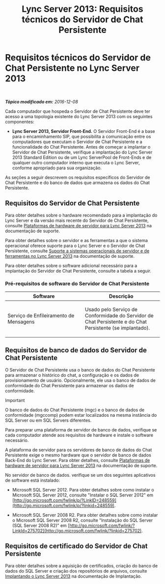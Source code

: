 ﻿---
title: 'Lync Server 2013: Requisitos técnicos do Servidor de Chat Persistente'
TOCTitle: Requisitos técnicos do Servidor de Chat Persistente
ms:assetid: 692b7d99-1bc9-4c99-a050-2bc2be8688b2
ms:mtpsurl: https://technet.microsoft.com/pt-br/library/Gg398495(v=OCS.15)
ms:contentKeyID: 49306989
ms.date: 12/10/2016
mtps_version: v=OCS.15
ms.translationtype: HT
---

# Requisitos técnicos do Servidor de Chat Persistente no Lync Server 2013

 

_**Tópico modificado em:** 2016-12-08_

Cada computador que hospeda o Servidor de Chat Persistente deve ter acesso a uma topologia existente do Lync Server 2013 com os seguintes componentes:

  - **Lync Server 2013, Servidor Front-End.** O Servidor Front-End é a base para o encaminhamento SIP, que possibilita a comunicação entre os computadores que executam o Servidor de Chat Persistente e a funcionalidade do Chat Persistente. Antes de começar a implantar o Servidor de Chat Persistente, verifique a implantação do Lync Server 2013 Standard Edition ou de um Lync ServerPool de Front-Ends e de qualquer outro computador interno que executa o Lync Server, conforme apropriado para sua organização.

As seções a seguir descrevem os requisitos específicos do Servidor de Chat Persistente e do banco de dados que armazena os dados do Chat Persistente.

## Requisitos do Servidor de Chat Persistente

Para obter detalhes sobre o hardware recomendado para a implantação do Lync Server e da versão mais recente do Servidor de Chat Persistente, consulte [Plataformas de hardware de servidor para Lync Server 2013](lync-server-2013-server-hardware-platforms.md) na documentação de suporte.

Para obter detalhes sobre o servidor e as ferramentas a que o sistema operacional oferece suporte para o Lync Server e o Servidor de Chat Persistente, consulte [Suporte a sistemas operacionais de servidor e de ferramentas no Lync Server 2013](lync-server-2013-server-and-tools-operating-system-support.md) na documentação de suporte.

Para obter detalhes sobre o software adicional necessário para a implantação do Servidor de Chat Persistente, consulte a tabela a seguir.

### Pré-requisitos de software do Servidor de Chat Persistente

<table>
<colgroup>
<col style="width: 50%" />
<col style="width: 50%" />
</colgroup>
<thead>
<tr class="header">
<th>Software</th>
<th>Descrição</th>
</tr>
</thead>
<tbody>
<tr class="odd">
<td><p>Serviço de Enfileiramento de Mensagens</p></td>
<td><p>Usado pelo Serviço de Conformidade do Servidor de Chat Persistente e do Chat Persistente (se implantado).</p></td>
</tr>
</tbody>
</table>


## Requisitos de banco de dados do Servidor de Chat Persistente

O Servidor de Chat Persistente usa o banco de dados do Chat Persistente para armazenar o histórico do chat, a configuração e os dados de provisionamento de usuário. Opcionalmente, ele usa o banco de dados de conformidade do Chat Persistente para armazenar os dados de conformidade.

> [!important]  
> O banco de dados do Chat Persistente (mgc) e o banco de dados de conformidade (mgccomp) podem estar localizados na mesma instância do SQL Server ou em SQL Servers diferentes.

Para preparar uma plataforma de servidor de banco de dados, verifique se cada computador atende aos requisitos de hardware e instale o software necessário.

A plataforma de servidor para os servidores de banco de dados do Chat Persistente exige o mesmo hardware que o servidor de banco de dados Back-End do Lync Server. Para obter detalhes, consulte [Plataformas de hardware de servidor para Lync Server 2013](lync-server-2013-server-hardware-platforms.md) na documentação de suporte.

No servidor de banco de dados. verifique se um dos seguintes aplicativos de software está instalado:

  - Microsoft SQL Server 2012. Para obter detalhes sobre como instalar o Microsoft SQL Server 2012, consulte "Instalar o SQL Server 2012" em [http://go.microsoft.com/fwlink/p/?LinkID=248559](http://go.microsoft.com/fwlink/p/?linkid=248559).

  - Microsoft SQL Server 2008 R2. Para obter detalhes sobre como instalar o Microsoft SQL Server 2008 R2, consulte "Instalação do SQL Server (SQL Server 2008 R2)" em [http://go.microsoft.com/fwlink/?LinkId=275702](http://go.microsoft.com/fwlink/?linkid=275702).

## Requisitos de certificado do Servidor de Chat Persistente

Para obter detalhes sobre a aquisição de certificados, criação do banco de dados do SQL Server e criação dos repositórios de arquivos, consulte [Implantando o Lync Server 2013](lync-server-2013-deploying-lync-server.md) na documentação de Implantação.

